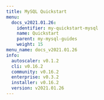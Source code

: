 ```yaml
---
title: MySQL Quickstart
menu:
  docs_v2021.01.26:
    identifier: my-quickstart-mysql
    name: Quickstart
    parent: my-mysql-guides
    weight: 15
menu_name: docs_v2021.01.26
info:
  autoscaler: v0.1.2
  cli: v0.16.2
  community: v0.16.2
  enterprise: v0.3.2
  installer: v0.16.2
  version: v2021.01.26
---
```


